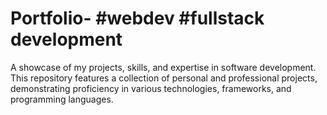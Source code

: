 # Portfolio- #webdev #fullstack development 
A showcase of my projects, skills, and expertise in software development. This repository features a collection of personal and professional projects, demonstrating proficiency in various technologies, frameworks, and programming languages.
